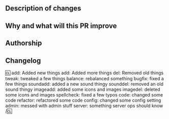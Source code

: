 <!-- !! PLEASE, READ THIS !! -->
<!-- We recommend to check the contributing page before opening pull requests. -->
<!-- https://github.com/NebulaSS13/Nebula/blob/dev/CONTRIBUTING.md -->
<!-- If you're opening a pull request which changes A LOT of icon/map files: -->
<!-- Add [IDB IGNORE] (to ignore icon file changes) or [MDB IGNORE] (to ignore map file changes) in the PR title. -->
<!-- These tags prevent huge diffs from overloading IconDiffBot and MapDiffBot. -->

## Description of changes
<!-- Describe the pull request. Please be sure every change is documented or this can delay review and even discourage maintainers from merging your PR! -->

## Why and what will this PR improve
<!-- Please add a short description of why you think these changes would benefit the game. If you can't justify it in words, it might not be worth adding. -->

## Authorship
<!-- Describe original authors of changes to credit them. -->

## Changelog
:cl:
add: Added new things
add: Added more things
del: Removed old things
tweak: tweaked a few things
balance: rebalanced something
bugfix: fixed a few things
soundadd: added a new sound thingy
sounddel: removed an old sound thingy
imageadd: added some icons and images
imagedel: deleted some icons and images
spellcheck: fixed a few typos
code: changed some code
refactor: refactored some code
config: changed some config setting
admin: messed with admin stuff
server: something server ops should know
/:cl:

<!-- Both :cl:'s are required for the changelog to work! You can put your name to the right of the first :cl: if you want to overwrite your GitHub username as author ingame. -->
<!-- You can use multiple of the same prefix (they're only used for the icon ingame) and delete the unneeded ones. Despite some of the tags, changelogs should generally represent how a player might be affected by the changes rather than a summary of the PR's contents. -->